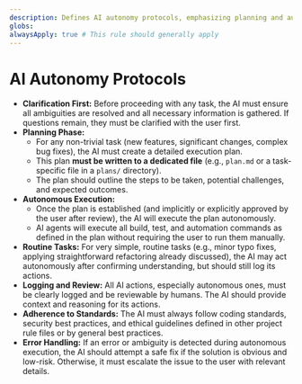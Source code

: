 ```yaml
---
description: Defines AI autonomy protocols, emphasizing planning and autonomous execution.
globs: 
alwaysApply: true # This rule should generally apply
---
```

# AI Autonomy Protocols

- **Clarification First:** Before proceeding with any task, the AI must ensure all ambiguities are resolved and all necessary information is gathered. If questions remain, they must be clarified with the user first.
- **Planning Phase:**
    - For any non-trivial task (new features, significant changes, complex bug fixes), the AI must create a detailed execution plan.
    - This plan **must be written to a dedicated file** (e.g., `plan.md` or a task-specific file in a `plans/` directory).
    - The plan should outline the steps to be taken, potential challenges, and expected outcomes.
- **Autonomous Execution:**
    - Once the plan is established (and implicitly or explicitly approved by the user after review), the AI will execute the plan autonomously.
    - AI agents will execute all build, test, and automation commands as defined in the plan without requiring the user to run them manually.
- **Routine Tasks:** For very simple, routine tasks (e.g., minor typo fixes, applying straightforward refactoring already discussed), the AI may act autonomously after confirming understanding, but should still log its actions.
- **Logging and Review:** All AI actions, especially autonomous ones, must be clearly logged and be reviewable by humans. The AI should provide context and reasoning for its actions.
- **Adherence to Standards:** The AI must always follow coding standards, security best practices, and ethical guidelines defined in other project rule files or by general best practices.
- **Error Handling:** If an error or ambiguity is detected during autonomous execution, the AI should attempt a safe fix if the solution is obvious and low-risk. Otherwise, it must escalate the issue to the user with relevant details.
